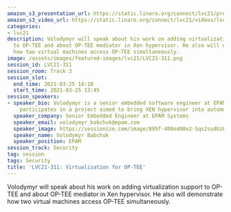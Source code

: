 ```yaml
---
amazon_s3_presentation_url: https://static.linaro.org/connect/lvc21/presentations/lvc21-311.pdf
amazon_s3_video_url: https://static.linaro.org/connect/lvc21/videos/lvc21-311.mp4
categories:
- lvc21
description: Volodymyr will speak about his work on adding virtualization support
  to OP-TEE and about OP-TEE mediator in Xen hypervisor. He also will demonstrate
  how two virtual machines access OP-TEE simultaneously.
image: /assets/images/featured-images/lvc21/LVC21-311.png
session_id: LVC21-311
session_room: Track 3
session_slot:
  end_time: 2021-03-25 14:10
  start_time: 2021-03-25 13:45
session_speakers:
- speaker_bio: Volodymyr is a senior embedded software engineer at EPAM Systems. He
    participates in a project aimed to bring XEN hypervisor into automotive solutions.
  speaker_company: Senior Embedded Engineer at EPAM Systems
  speaker_email: volodymyr_babchuk@epam.com
  speaker_image: https://sessionize.com/image/895f-400o400o2-Sqs2sudGzUhRKhF4ewSsge.jpg
  speaker_name: Volodymyr Babchuk
  speaker_position: EPAM
session_track: Security
tag: session
tags: Security
title: 'LVC21-311: Virtualization for OP-TEE'
---
```


Volodymyr will speak about his work on adding virtualization support to OP-TEE and about OP-TEE mediator in Xen hypervisor. He also will demonstrate how two virtual machines access OP-TEE simultaneously.